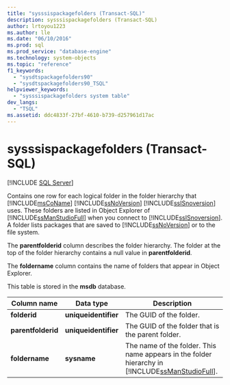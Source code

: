 ```yaml
---
title: "sysssispackagefolders (Transact-SQL)"
description: sysssispackagefolders (Transact-SQL)
author: lrtoyou1223
ms.author: lle
ms.date: "06/10/2016"
ms.prod: sql
ms.prod_service: "database-engine"
ms.technology: system-objects
ms.topic: "reference"
f1_keywords:
  - "sysdtspackagefolders90"
  - "sysdtspackagefolders90_TSQL"
helpviewer_keywords:
  - "sysssispackagefolders system table"
dev_langs:
  - "TSQL"
ms.assetid: ddc4833f-27bf-4610-b739-d257961d17ac
---
```

# sysssispackagefolders (Transact-SQL)
[!INCLUDE [SQL Server](../../includes/applies-to-version/sqlserver.md)]

  Contains one row for each logical folder in the folder hierarchy that [!INCLUDE[msCoName](../../includes/msconame-md.md)] [!INCLUDE[ssNoVersion](../../includes/ssnoversion-md.md)] [!INCLUDE[ssISnoversion](../../includes/ssisnoversion-md.md)] uses. These folders are listed in Object Explorer of [!INCLUDE[ssManStudioFull](../../includes/ssmanstudiofull-md.md)] when you connect to [!INCLUDE[ssISnoversion](../../includes/ssisnoversion-md.md)]. A folder lists packages that are saved to [!INCLUDE[ssNoVersion](../../includes/ssnoversion-md.md)] or to the file system.  
  
 The **parentfolderid** column describes the folder hierarchy. The folder at the top of the folder hierarchy contains a null value in **parentfolderid**.  
  
 The **foldername** column contains the name of folders that appear in Object Explorer.  
  
 This table is stored in the **msdb** database.  

  
|Column name|Data type|Description|  
|-----------------|---------------|-----------------|  
|**folderid**|**uniqueidentifier**|The GUID of the folder.|  
|**parentfolderid**|**uniqueidentifier**|The GUID of the folder that is the parent folder.|  
|**foldername**|**sysname**|The name of the folder. This name appears in the folder hierarchy in [!INCLUDE[ssManStudioFull](../../includes/ssmanstudiofull-md.md)].|  
  
  
